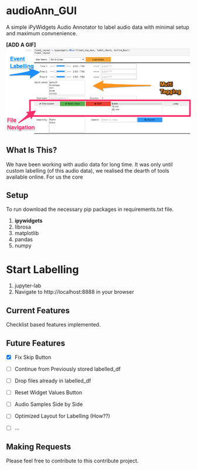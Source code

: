 # audioAnn_GUI
A simple iPyWidgets Audio Annotator to label audio data with minimal setup and maximum convnenience.

**[ADD A GIF]**
![Demo](labelling_tool.png)

What Is This?
-------------

We have been working with audio data for long time. It was only until custom labelling (of this audio data), we realised the dearth of tools available online. For us the core 



Setup
---------------
To run download the necessary pip packages in requirements.txt file. 

1. **ipywidgets**
2. librosa
3. matplotlib
4. pandas
5. numpy

Start Labelling
===============


1. jupyter-lab
7. Navigate to http://localhost:8888 in your browser

Current Features
----------------
Checklist based features implemented.

Future Features
----------------
- [x] Fix Skip Button
- [ ] Continue from Previously stored labelled_df
- [ ] Drop files already in labelled_df
- [ ] Reset Widget Values Button
- [ ] Audio Samples Side by Side
- [ ] Optimized Layout for Labelling (How??)
- [ ] ...


Making Requests
---------------
Please feel free to contribute to this contribute project.
